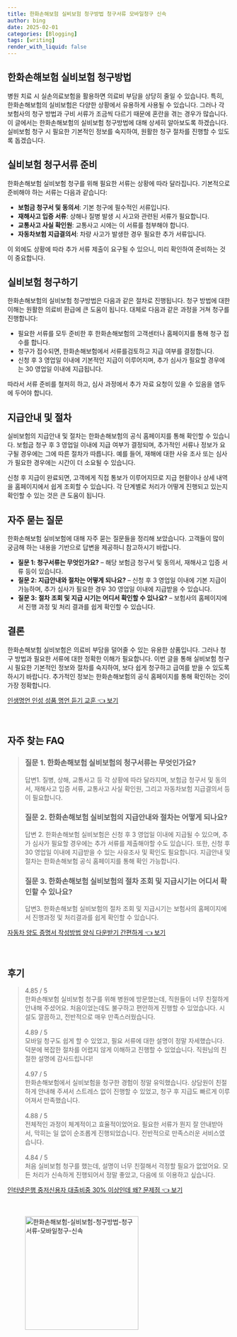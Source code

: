 ```yaml
---
title: 한화손해보험 실비보험 청구방법 청구서류 모바일청구 신속
author: bing
date: 2025-02-01
categories: [Blogging]
tags: [writing]
render_with_liquid: false
---
```



<h2 id='한화손해보험 실비보험 청구방법'>한화손해보험 실비보험 청구방법</h2>

<p>병원 치료 시 실손의료보험을 활용하면 의료비 부담을 상당히 줄일 수 있습니다. 특히, 한화손해보험의 실비보험은 다양한 상황에서 유용하게 사용될 수 있습니다. 그러나 각 보험사의 청구 방법과 구비 서류가 조금씩 다르기 때문에 혼란을 겪는 경우가 많습니다. 이 글에서는 한화손해보험의 실비보험 청구방법에 대해 상세히 알아보도록 하겠습니다. 실비보험 청구 시 필요한 기본적인 정보를 숙지하여, 원활한 청구 절차를 진행할 수 있도록 돕겠습니다.</p>

<h2 id='실비보험 청구서류 준비'>실비보험 청구서류 준비</h2>

<p>한화손해보험 실비보험 청구를 위해 필요한 서류는 상황에 따라 달라집니다. 기본적으로 준비해야 하는 서류는 다음과 같습니다:</p>

<ul>
    <li><b>보험금 청구서 및 동의서</b>: 기본 청구에 필수적인 서류입니다.</li>
    <li><b>재해사고 입증 서류</b>: 상해나 질병 발생 시 사고와 관련된 서류가 필요합니다.</li>
    <li><b>교통사고 사실 확인원</b>: 교통사고 시에는 이 서류를 첨부해야 합니다.</li>
    <li><b>자동차보험 지급결의서</b>: 차량 사고가 발생한 경우 필요한 추가 서류입니다.</li>
</ul>

<p>이 외에도 상황에 따라 추가 서류 제출이 요구될 수 있으니, 미리 확인하여 준비하는 것이 중요합니다.</p>

<h2 id='실비보험 청구하기'>실비보험 청구하기</h2>

<p>한화손해보험의 실비보험 청구방법은 다음과 같은 절차로 진행됩니다. 청구 방법에 대한 이해는 원활한 의료비 환급에 큰 도움이 됩니다. 대체로 다음과 같은 과정을 거쳐 청구를 진행합니다:</p>

<ul>
    <li>필요한 서류를 모두 준비한 후 한화손해보험의 고객센터나 홈페이지를 통해 청구 접수를 합니다.</li>
    <li>청구가 접수되면, 한화손해보험에서 서류를검토하고 지급 여부를 결정합니다.</li>
    <li>신청 후 3 영업일 이내에 기본적인 지급이 이루어지며, 추가 심사가 필요할 경우에는 30 영업일 이내에 지급됩니다.</li>
</ul>

<p>따라서 서류 준비를 철저히 하고, 심사 과정에서 추가 자료 요청이 있을 수 있음을 염두에 두어야 합니다.</p>

<h2 id='지급안내 및 절차'>지급안내 및 절차</h2>

<p>실비보험의 지급안내 및 절차는 한화손해보험의 공식 홈페이지를 통해 확인할 수 있습니다. 보험금 청구 후 3 영업일 이내에 지급 여부가 결정되며, 추가적인 서류나 정보가 요구될 경우에는 그에 따른 절차가 따릅니다. 예를 들어, 재해에 대한 사유 조사 또는 심사가 필요한 경우에는 시간이 더 소요될 수 있습니다.</p>

<p>신청 후 지급이 완료되면, 고객에게 직접 통보가 이루어지므로 지급 현황이나 상세 내역을 홈페이지에서 쉽게 조회할 수 있습니다. 각 단계별로 처리가 어떻게 진행되고 있는지 확인할 수 있는 것은 큰 도움이 됩니다.</p>

<h2 id='자주 묻는 질문'>자주 묻는 질문</h2>

<p>한화손해보험 실비보험에 대해 자주 묻는 질문들을 정리해 보았습니다. 고객들이 많이 궁금해 하는 내용을 기반으로 답변을 제공하니 참고하시기 바랍니다.</p>

<ul>
    <li><b>질문 1: 청구서류는 무엇인가요?</b> – 해당 보험금 청구서 및 동의서, 재해사고 입증 서류 등이 있습니다.</li>
    <li><b>질문 2: 지급안내와 절차는 어떻게 되나요?</b> – 신청 후 3 영업일 이내에 기본 지급이 가능하며, 추가 심사가 필요한 경우 30 영업일 이내에 지급받을 수 있습니다.</li>
    <li><b>질문 3: 절차 조회 및 지급 시기는 어디서 확인할 수 있나요?</b> – 보험사의 홈페이지에서 진행 과정 및 처리 결과를 쉽게 확인할 수 있습니다.</li>
</ul>

<h2 id='결론'>결론</h2>

<p>한화손해보험 실비보험은 의료비 부담을 덜어줄 수 있는 유용한 상품입니다. 그러나 청구 방법과 필요한 서류에 대한 정확한 이해가 필요합니다. 이번 글을 통해 실비보험 청구 시 필요한 기본적인 정보와 절차를 숙지하여, 보다 쉽게 청구하고 급여를 받을 수 있도록 하시기 바랍니다. 추가적인 정보는 한화손해보험의 공식 홈페이지를 통해 확인하는 것이 가장 정확합니다.</p>


<p><a class="click-button" title="인생명언 인성 성품 명언 듣기 교훈" href="https://adkhouse.github.io/posts/%EC%9D%B8%EC%83%9D%EB%AA%85%EC%96%B8-%EC%9D%B8%EC%84%B1-%EC%84%B1%ED%92%88-%EB%AA%85%EC%96%B8-%EB%93%A3%EA%B8%B0-%EA%B5%90%ED%9B%88/" rel="dofollow">인생명언 인성 성품 명언 듣기 교훈 👈 보기</a></p><br>
<h2 id='자주_찾는_FAQ'>자주 찾는 FAQ</h2>
<div itemscope="" itemtype="https://schema.org/FAQPage"> 
<blockquote> 
<div itemscope="" itemprop="mainEntity" itemtype="https://schema.org/Question"> 
<h3 itemprop="name">질문 1. 한화손해보험 실비보험의 청구서류는 무엇인가요?</h3> 
<div itemscope="" itemprop="acceptedAnswer" itemtype="https://schema.org/Answer"> 
<span itemprop="text"> 
<p>답변1. 질병, 상해, 교통사고 등 각 상황에 따라 달라지며, 보험금 청구서 및 동의서, 재해사고 입증 서류, 교통사고 사실 확인원, 그리고 자동차보험 지급결의서 등이 필요합니다.</p> 
</span> 
</div> 
</div> 

<div itemscope="" itemprop="mainEntity" itemtype="https://schema.org/Question"> 
<h3 itemprop="name">질문 2. 한화손해보험 실비보험의 지급안내와 절차는 어떻게 되나요?</h3> 
<div itemscope="" itemprop="acceptedAnswer" itemtype="https://schema.org/Answer"> 
<span itemprop="text"> 
<p>답변 2. 한화손해보험 실비보험은 신청 후 3 영업일 이내에 지급될 수 있으며, 추가 심사가 필요할 경우에는 추가 서류를 제출해야할 수도 있습니다. 또한, 신청 후 30 영업일 이내에 지급받을 수 있는 사유조사 및 확인도 필요합니다. 지급안내 및 절차는 한화손해보험 공식 홈페이지를 통해 확인 가능합니다.</p> 
</span> 
</div> 
</div> 

<div itemscope="" itemprop="mainEntity" itemtype="https://schema.org/Question"> 
<h3 itemprop="name">질문 3. 한화손해보험 실비보험의 절차 조회 및 지급시기는 어디서 확인할 수 있나요?</h3> 
<div itemscope="" itemprop="acceptedAnswer" itemtype="https://schema.org/Answer"> 
<span itemprop="text"> 
<p>답변3. 한화손해보험 실비보험의 절차 조회 및 지급시기는 보험사의 홈페이지에서 진행과정 및 처리결과를 쉽게 확인할 수 있습니다.</p> 
</span> 
</div> 
</div> 

</blockquote> 
</div>
<p><a class="click-button" title="자동차 양도 증명서 작성방법 양식 다운받기 간편하게" href="https://adkhouse.github.io/posts/%EC%9E%90%EB%8F%99%EC%B0%A8-%EC%96%91%EB%8F%84-%EC%A6%9D%EB%AA%85%EC%84%9C-%EC%9E%91%EC%84%B1%EB%B0%A9%EB%B2%95-%EC%96%91%EC%8B%9D-%EB%8B%A4%EC%9A%B4%EB%B0%9B%EA%B8%B0-%EA%B0%84%ED%8E%B8%ED%95%98%EA%B2%8C/" rel="dofollow">자동차 양도 증명서 작성방법 양식 다운받기 간편하게 👈 보기</a></p><br>
<h2 id='후기'>후기</h2>
<div itemscope itemtype="https://schema.org/Product">
  <blockquote>
  <div itemprop="review" itemscope itemtype="https://schema.org/Review">
      <div itemprop="reviewRating" itemscope itemtype="https://schema.org/Rating"> <span itemprop="ratingValue">4.85</span> / <span itemprop="bestRating">5</span> </div>
      <span itemprop="reviewBody">한화손해보험 실비보험 청구를 위해 병원에 방문했는데, 직원들이 너무 친절하게 안내해 주셨어요. 처음이었는데도 불구하고 편안하게 진행할 수 있었습니다. 시설도 깔끔하고, 전반적으로 매우 만족스러웠습니다.</span>
  </div>
  <br>
  <div itemprop="review" itemscope itemtype="https://schema.org/Review">
      <div itemprop="reviewRating" itemscope itemtype="https://schema.org/Rating"> <span itemprop="ratingValue">4.89</span> / <span itemprop="bestRating">5</span> </div>
      <span itemprop="reviewBody">모바일 청구도 쉽게 할 수 있었고, 필요 서류에 대한 설명이 정말 자세했습니다. 덕분에 복잡한 절차를 어렵지 않게 이해하고 진행할 수 있었습니다. 직원님의 친절한 설명에 감사드립니다!</span>
  </div>
  <br>
  <div itemprop="review" itemscope itemtype="https://schema.org/Review">
      <div itemprop="reviewRating" itemscope itemtype="https://schema.org/Rating"> <span itemprop="ratingValue">4.97</span> / <span itemprop="bestRating">5</span> </div>
      <span itemprop="reviewBody">한화손해보험에서 실비보험을 청구한 경험이 정말 유익했습니다. 상담원이 친절하게 안내해 주셔서 스트레스 없이 진행할 수 있었고, 청구 후 지급도 빠르게 이루어져서 만족했습니다.</span>
  </div>
  <br>
  <div itemprop="review" itemscope itemtype="https://schema.org/Review">
      <div itemprop="reviewRating" itemscope itemtype="https://schema.org/Rating"> <span itemprop="ratingValue">4.88</span> / <span itemprop="bestRating">5</span> </div>
      <span itemprop="reviewBody">전체적인 과정이 체계적이고 효율적이었어요. 필요한 서류가 뭔지 잘 안내받아서, 막히는 일 없이 순조롭게 진행되었습니다. 전반적으로 만족스러운 서비스였습니다.</span>
  </div>
  <br>
  <div itemprop="review" itemscope itemtype="https://schema.org/Review">
      <div itemprop="reviewRating" itemscope itemtype="https://schema.org/Rating"> <span itemprop="ratingValue">4.84</span> / <span itemprop="bestRating">5</span> </div>
      <span itemprop="reviewBody">처음 실비보험 청구를 했는데, 설명이 너무 친절해서 걱정할 필요가 없었어요. 모든 처리가 신속하게 진행되어서 정말 좋았고, 다음에 또 이용하고 싶습니다.</span>
  </div>
</blockquote>
</div>
<p><a class="click-button" title="인터넷은행 중저신용자 대출비중 30% 이상인데 왜? 문제점" href="https://adkhouse.github.io/posts/%EC%9D%B8%ED%84%B0%EB%84%B7%EC%9D%80%ED%96%89-%EC%A4%91%EC%A0%80%EC%8B%A0%EC%9A%A9%EC%9E%90-%EB%8C%80%EC%B6%9C%EB%B9%84%EC%A4%91-30-%EC%9D%B4%EC%83%81%EC%9D%B8%EB%8D%B0-%EC%99%9C-%EB%AC%B8%EC%A0%9C%EC%A0%90/" rel="dofollow">인터넷은행 중저신용자 대출비중 30% 이상인데 왜? 문제점 👈 보기</a></p><br>
<figure class="image"><img src="https://adkhouse.github.io/assets/img/thumbnail/한화손해보험-실비보험-청구방법-청구서류-모바일청구-신속.webp" alt="한화손해보험-실비보험-청구방법-청구서류-모바일청구-신속" width="256" height="256"></figure>